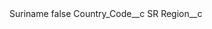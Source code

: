 <?xml version="1.0" encoding="UTF-8"?>
<CustomMetadata xmlns="http://soap.sforce.com/2006/04/metadata" xmlns:xsi="http://www.w3.org/2001/XMLSchema-instance" xmlns:xsd="http://www.w3.org/2001/XMLSchema">
    <label>Suriname</label>
    <protected>false</protected>
    <values>
        <field>Country_Code__c</field>
        <value xsi:type="xsd:string">SR</value>
    </values>
    <values>
        <field>Region__c</field>
        <value xsi:nil="true"/>
    </values>
</CustomMetadata>
